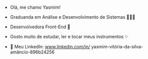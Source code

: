 - Olá, me chamo Yasmim!
- Graduanda em Análise e Desenvolvimento de Sistemas 👩🏻‍💻
- Desenvolvedora Front-End 💜
- Gosto muito de estudar, ler e tocar meus instrumentos ✨


- 🔗 Meu LinkedIn: www.linkedin.com/in/
yasmim-vitória-da-silva-amâncio-896b24256


<!---
Yasmim28Amancio/Yasmim28Amancio is a ✨ special ✨ repository because its `README.md` (this file) appears on your GitHub profile.
You can click the Preview link to take a look at your changes.
--->
